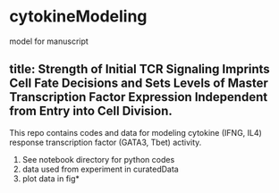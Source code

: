# cytokineModeling
model for manuscript

## title: Strength of Initial TCR Signaling Imprints Cell Fate Decisions and Sets Levels of Master Transcription Factor Expression Independent from Entry into Cell Division.

This repo contains codes and data for modeling cytokine (IFNG, IL4) response transcription factor (GATA3, Tbet) activity.
1. See notebook directory for python codes
2. data used from experiment in curatedData
3. plot data in fig*
